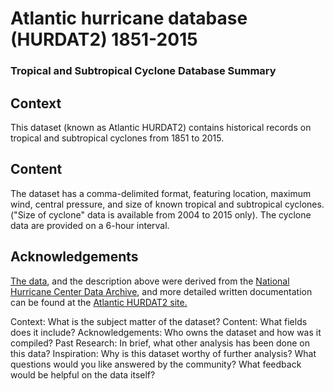 
# Atlantic hurricane database (HURDAT2) 1851-2015

### Tropical and Subtropical Cyclone Database Summary

## Context
This dataset (known as Atlantic HURDAT2) contains historical records
on tropical and subtropical cyclones from 1851 to 2015.

## Content
The dataset has a comma-delimited format, featuring location, maximum wind,
central pressure, and size of known tropical and subtropical cyclones.
("Size of cyclone" data is available from 2004 to 2015 only).  The cyclone
data are provided on a 6-hour interval.

## Acknowledgements

[The data](http://www.nhc.noaa.gov/data/#hurdat), and the description above were derived from the [National Hurricane
Center Data Archive](http://www.nhc.noaa.gov/data/), and more detailed written documentation can be found at the [Atlantic HURDAT2 site.](http://www.nhc.noaa.gov/data/hurdat/hurdat2-format-atlantic.pdf)

Context: What is the subject matter of the dataset?
Content: What fields does it include?
Acknowledgements: Who owns the dataset and how was it compiled?
Past Research: In brief, what other analysis has been done on this data?
Inspiration: Why is this dataset worthy of further analysis? What questions would you like answered by the community? What feedback would be helpful on the data itself?
